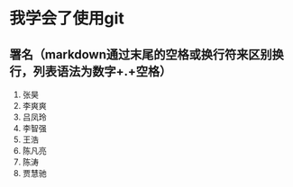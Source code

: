 # 我学会了使用git
## 署名（markdown通过末尾的空格或换行符来区别换行，列表语法为数字+.+空格）
1. 张昊
2. 李爽爽  
3. 吕凤玲  
4. 李智强  
5. 王浩
6. 陈凡亮
7. 陈涛
8. 贾慧驰
